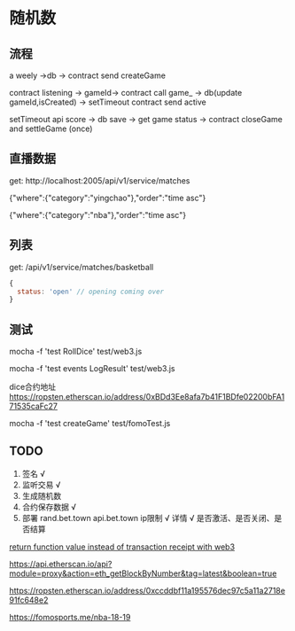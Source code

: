 # 随机数


## 流程
a weely ->db -> contract send createGame

contract listening -> gameId-> contract call game_ -> db(update gameId,isCreated) -> setTimeout contract send active

setTimeout api score -> db save -> get game status -> contract closeGame and settleGame (once)

## 直播数据

get: http://localhost:2005/api/v1/service/matches

{"where":{"category":"yingchao"},"order":"time asc"}

{"where":{"category":"nba"},"order":"time asc"}

## 列表

get: /api/v1/service/matches/basketball

```js
{
  status: 'open' // opening coming over
}
```

## 测试

mocha -f 'test RollDice' test/web3.js

mocha -f 'test events LogResult' test/web3.js

dice合约地址 https://ropsten.etherscan.io/address/0xBDd3Ee8afa7b41F1BDfe02200bFA171535caFc27

mocha -f 'test createGame' test/fomoTest.js


## TODO

1. 签名 √
2. 监听交易 √
3. 生成随机数
4. 合约保存数据 √
5. 部署 rand.bet.town api.bet.town
ip限制 √
详情 √
是否激活、是否关闭、是否结算

[return function value instead of transaction receipt with web3](https://ethereum.stackexchange.com/questions/58228/return-function-value-instead-of-transaction-receipt-with-web3)

https://api.etherscan.io/api?module=proxy&action=eth_getBlockByNumber&tag=latest&boolean=true

https://ropsten.etherscan.io/address/0xccddbf11a195576dec97c5a11a2718e91fc648e2

https://fomosports.me/nba-18-19
